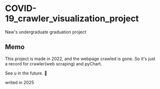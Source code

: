 # COVID-19_crawler_visualization_project
Naw's undergraduate graduation project
## Memo
This project is made in 2022, and the webpage crawled is gone.
So it's just a record for crawler(web scraping) and pyChart.

See u in the future. 🍺

writed in 2025
